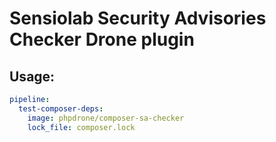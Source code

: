 # Sensiolab Security Advisories Checker Drone plugin

## Usage:

```yml
pipeline:
  test-composer-deps:
    image: phpdrone/composer-sa-checker
    lock_file: composer.lock
```
